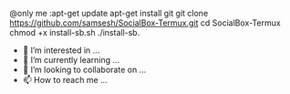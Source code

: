 @only me
:apt-get update
apt-get install git
git clone https://github.com/samsesh/SocialBox-Termux.git
cd SocialBox-Termux
chmod +x install-sb.sh
./install-sb.
- 👀 I’m interested in ...
- 🌱 I’m currently learning ...
- 💞️ I’m looking to collaborate on ...
- 📫 How to reach me ...

<!---
Jgtnh4n/Jgtnh4n is a ✨ special ✨ repository because its `README.md` (this file) appears on your GitHub profile.
You can click the Preview link to take a look at your changes.
--->
